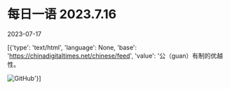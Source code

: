 # 每日一语 2023.7.16

2023-07-17

[{'type': 'text/html', 'language': None, 'base': 'https://chinadigitaltimes.net/chinese/feed', 'value': '公（guan）有制的优越性。

![GitHub](https://chinadigitaltimes.net/chinese/files/2023/07/716.jpg)'}]